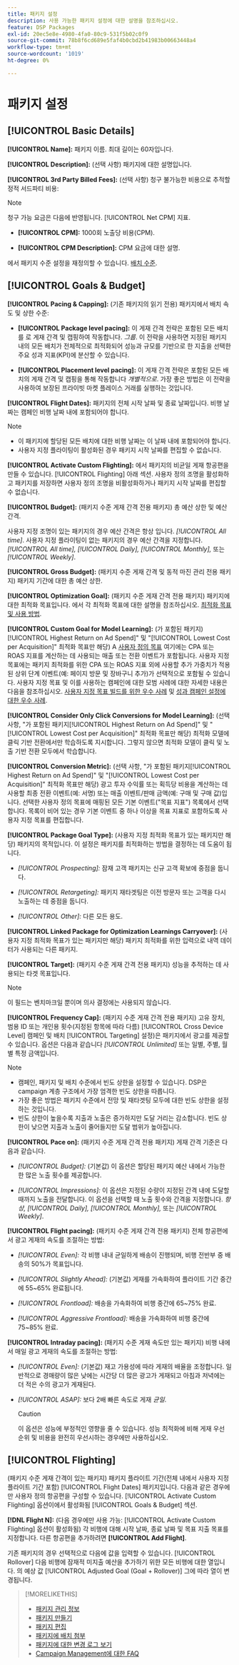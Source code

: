 ```yaml
---
title: 패키지 설정
description: 사용 가능한 패키지 설정에 대한 설명을 참조하십시오.
feature: DSP Packages
exl-id: 20ec5e8e-4980-4fa0-80c9-531f5b02c0f9
source-git-commit: 78b8f6cd689e5faf4b0cbd2b41983b00663448a4
workflow-type: tm+mt
source-wordcount: '1019'
ht-degree: 0%

---
```


# 패키지 설정

## [!UICONTROL Basic Details]

**[!UICONTROL Name]:** 패키지 이름. 최대 길이는 60자입니다.

**[!UICONTROL Description]:** (선택 사항) 패키지에 대한 설명입니다.

**[!UICONTROL 3rd Party Billed Fees]:** (선택 사항) 청구 불가능한 비용으로 추적할 정적 서드파티 비용:

>[!NOTE]
>
>청구 가능 요금은 다음에 반영됩니다. [!UICONTROL Net CPM] 지표.
>
* **[!UICONTROL CPM]:** 1000회 노출당 비용(CPM).

* **[!UICONTROL CPM Description]:** CPM 요금에 대한 설명.

에서 패키지 수준 설정을 재정의할 수 있습니다. [배치 수준](/help/dsp/campaign-management/placements/placement-settings.md).

## [!UICONTROL Goals & Budget]

**[!UICONTROL Pacing & Capping]:** (기존 패키지의 읽기 전용) 패키지에서 배치 속도 및 상한 수준:

* **[!UICONTROL Package level pacing]:** 이 게재 간격 전략은 포함된 모든 배치를 로 게재 간격 및 캡핑하여 작동합니다. *그룹*. 이 전략을 사용하면 지정된 패키지 내의 모든 배치가 전체적으로 최적화되어 성능과 규모를 기반으로 한 지출을 선택한 주요 성과 지표(KPI)에 분산할 수 있습니다.

* **[!UICONTROL Placement level pacing]:**  이 게재 간격 전략은 포함된 모든 배치의 게재 간격 및 캡핑을 통해 작동합니다 *개별적으로*. 가장 좋은 방법은 이 전략을 사용하여 보장된 프라이빗 마켓 플레이스 거래를 실행하는 것입니다.

**[!UICONTROL Flight Dates]:** 패키지의 전체 시작 날짜 및 종료 날짜입니다. 비행 날짜는 캠페인 비행 날짜 내에 포함되어야 합니다.

>[!NOTE]
>
>* 이 패키지에 할당된 모든 배치에 대한 비행 날짜는 이 날짜 내에 포함되어야 합니다.
> * 사용자 지정 플라이팅이 활성화된 경우 패키지 시작 날짜를 편집할 수 없습니다.

**[!UICONTROL Activate Custom Flighting]:** 에서 패키지의 비균일 게재 항공편을 만들 수 있습니다. [!UICONTROL Flighting] 아래 섹션. 사용자 정의 조명을 활성화하고 패키지를 저장하면 사용자 정의 조명을 비활성화하거나 패키지 시작 날짜를 편집할 수 없습니다.

**[!UICONTROL Budget]:** (패키지 수준 게재 간격 전용 패키지) 총 예산 상한 및 예산 간격.

사용자 지정 조명이 있는 패키지의 경우 예산 간격은 항상 입니다. *[!UICONTROL All time]*. 사용자 지정 플라이팅이 없는 패키지의 경우 예산 간격을 지정합니다. *[!UICONTROL All time],* *[!UICONTROL Daily],* *[!UICONTROL Monthly],* 또는 *[!UICONTROL Weekly]*.

**[!UICONTROL Gross Budget]:** (패키지 수준 게재 간격 및 동적 마진 관리 전용 패키지) 패키지 기간에 대한 총 예산 상한.

**[!UICONTROL Optimization Goal]:** (패키지 수준 게재 간격 전용 패키지) 패키지에 대한 최적화 목표입니다. 에서 각 최적화 목표에 대한 설명을 참조하십시오. [최적화 목표 및 사용 방법](/help/dsp/optimization/optimization-goals.md).

**[!UICONTROL Custom Goal for Model Learning]:** (가 포함된 패키지)[!UICONTROL Highest Return on Ad Spend]&quot; 및 &quot;[!UICONTROL Lowest Cost per Acquisition]&quot; 최적화 목표만 해당) A [사용자 정의 목표](/help/dsp/optimization/custom-goal.md) 여기에는 CPA 또는 ROAS 지표를 계산하는 데 사용되는 매출 또는 전환 이벤트가 포함됩니다. 사용자 지정 목표에는 패키지 최적화를 위한 CPA 또는 ROAS 지표 외에 사용할 추가 가중치가 적용된 상위 단계 이벤트(예: 페이지 방문 및 장바구니 추가)가 선택적으로 포함될 수 있습니다. 사용자 지정 목표 및 이를 사용하는 캠페인에 대한 모범 사례에 대한 자세한 내용은 다음을 참조하십시오. [사용자 지정 목표 빌드를 위한 우수 사례](/help/dsp/optimization/custom-goal.md#custom-goal-best-practices) 및 [성과 캠페인 설정에 대한 우수 사례](/help/dsp/optimization/campaign-best-practices-performance.md).<!-- At some point, all of the objectives will be prefixed with "ADSP " -->

**[!UICONTROL Consider Only Click Conversions for Model Learning]:** (선택 사항, &quot;가 포함된 패키지[!UICONTROL Highest Return on Ad Spend]&quot; 및 &quot;[!UICONTROL Lowest Cost per Acquisition]&quot; 최적화 목표만 해당) 최적화 모델에 클릭 기반 전환에서만 학습하도록 지시합니다. 그렇지 않으면 최적화 모델이 클릭 및 노출 기반 전환 모두에서 학습합니다.

**[!UICONTROL Conversion Metric]:** (선택 사항, &quot;가 포함된 패키지[!UICONTROL Highest Return on Ad Spend]&quot; 및 &quot;[!UICONTROL Lowest Cost per Acquisition]&quot; 최적화 목표만 해당) 광고 투자 수익률 또는 획득당 비용을 계산하는 데 사용할 최종 전환 이벤트(예: 서명) 또는 매출 이벤트/판매 금액(예: 구매 및 구매 값)입니다. 선택한 사용자 정의 목표에 매핑된 모든 기본 이벤트(&quot;목표 지표&quot;) 목록에서 선택합니다. 목록이 비어 있는 경우 기본 이벤트 중 하나 이상을 목표 지표로 포함하도록 사용자 지정 목표를 편집합니다.

**[!UICONTROL Package Goal Type]:** (사용자 지정 최적화 목표가 있는 패키지만 해당) 패키지의 목적입니다. 이 설정은 패키지를 최적화하는 방법을 결정하는 데 도움이 됩니다.

* *[!UICONTROL Prospecting]:* 잠재 고객 패키지는 신규 고객 확보에 중점을 둡니다.

* *[!UICONTROL Retargeting]:* 패키지 재타겟팅은 이전 방문자 또는 고객을 다시 노출하는 데 중점을 둡니다.

* *[!UICONTROL Other]:* 다른 모든 용도.

**[!UICONTROL Linked Package for Optimization Learnings Carryover]:** (사용자 지정 최적화 목표가 있는 패키지만 해당) 패키지 최적화를 위한 입력으로 내역 데이터가 사용되는 다른 패키지.

**[!UICONTROL Target]:** (패키지 수준 게재 간격 전용 패키지) 성능을 추적하는 데 사용되는 타겟 목표입니다.

>[!NOTE]
>
>이 필드는 벤치마크일 뿐이며 의사 결정에는 사용되지 않습니다.

**[!UICONTROL Frequency Cap]:** (패키지 수준 게재 간격 전용 패키지) 고유 장치, 범용 ID 또는 개인용 횟수(지정된 항목에 따라 다름) [!UICONTROL Cross Device Level] 캠페인 및 배치 [!UICONTROL Targeting] 설정)은 패키지에서 광고를 제공할 수 있습니다. 옵션은 다음과 같습니다 *[!UICONTROL Unlimited]* 또는 일별, 주별, 월별 특정 금액입니다.

>[!NOTE]
>
>* 캠페인, 패키지 및 배치 수준에서 빈도 상한을 설정할 수 있습니다. DSP은 campaign 계층 구조에서 가장 엄격한 빈도 상한을 따릅니다.
>* 가장 좋은 방법은 패키지 수준에서 전망 및 재타겟팅 모두에 대한 빈도 상한을 설정하는 것입니다.
> * 빈도 상한이 높을수록 지출과 노출은 증가하지만 도달 거리는 감소합니다. 빈도 상한이 낮으면 지출과 노출이 줄어들지만 도달 범위가 높아집니다.

**[!UICONTROL Pace on]:** (패키지 수준 게재 간격 전용 패키지) 게재 간격 기준은 다음과 같습니다.

* *[!UICONTROL Budget]:* (기본값) 이 옵션은 할당된 패키지 예산 내에서 가능한 한 많은 노출 횟수를 제공합니다.

* *[!UICONTROL Impressions]:* 이 옵션은 지정된 수량이 지정된 간격 내에 도달할 때까지 노출을 전달합니다. 이 옵션을 선택할 때 노출 횟수와 간격을 지정합니다. *항상,* *[!UICONTROL Daily],* *[!UICONTROL Monthly],* 또는 *[!UICONTROL Weekly]*.

**[!UICONTROL Flight pacing]:** (패키지 수준 게재 간격 전용 패키지) 전체 항공편에서 광고 게재의 속도를 조절하는 방법:

* *[!UICONTROL Even]:* 각 비행 내내 균일하게 배송이 진행되며, 비행 전반부 중 배송의 50%가 목표입니다.

* *[!UICONTROL Slightly Ahead]:* (기본값) 게재를 가속화하여 플라이트 기간 중간에 55~65% 완료됩니다.

* *[!UICONTROL Frontload]:* 배송을 가속화하여 비행 중간에 65~75% 완료.

* *[!UICONTROL Aggressive Frontload]:* 배송을 가속화하여 비행 중간에 75~85% 완료.

**[!UICONTROL Intraday pacing]:** (패키지 수준 게재 속도만 있는 패키지) 비행 내에서 매일 광고 게재의 속도를 조절하는 방법:

* *[!UICONTROL Even]:* (기본값) 재고 가용성에 따라 게재의 배율을 조정합니다. 일반적으로 경매량이 많은 낮에는 시간당 더 많은 광고가 게재되고 아침과 저녁에는 더 적은 수의 광고가 게재된다.

* *[!UICONTROL ASAP]:* 보다 2배 빠른 속도로 게재 *균일*.

  >[!CAUTION]
  >
  >이 옵션은 성능에 부정적인 영향을 줄 수 있습니다. 성능 최적화에 비해 게재 우선 순위 및 비용을 완전히 우선시하는 경우에만 사용하십시오.

## [!UICONTROL Flighting]

(패키지 수준 게재 간격이 있는 패키지) 패키지 플라이트 기간(전체 내에서 사용자 지정 플라이트 기간 포함) [!UICONTROL Flight Dates] 패키지입니다. 다음과 같은 경우에만 사용자 정의 항공편을 구성할 수 있습니다. [!UICONTROL Activate Custom Flighting] 옵션이에서 활성화됨 [!UICONTROL Goals & Budget] 섹션.

**[!DNL Flight N]:** (다음 경우에만 사용 가능: [!UICONTROL Activate Custom Flighting] 옵션이 활성화됨) 각 비행에 대해 시작 날짜, 종료 날짜 및 목표 지출 목표를 지정합니다. 다른 항공편을 추가하려면 **[!UICONTROL Add Flight]**.

기존 패키지의 경우 선택적으로 다음에 값을 입력할 수 있습니다. [!UICONTROL Rollover] 다음 비행에 잠재적 미지출 예산을 추가하기 위한 모든 비행에 대한 열입니다. 의 예상 값 [!UICONTROL Adjusted Goal (Goal + Rollover)] 그에 따라 열이 변경됩니다.<!-- clarify usage -->

>[!MORELIKETHIS]
>
>* [패키지 관리 정보](package-about.md)
>* [패키지 만들기](package-create.md)
>* [패키지 편집](package-edit.md)
>* [패키지에 배치 첨부](package-attach-placement.md)
>* [패키지에 대한 변경 로그 보기](package-change-log.md)
>* [Campaign Management에 대한 FAQ](/help/dsp/campaign-management/faq-campaign-management.md)
